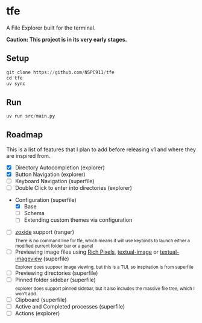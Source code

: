 # tfe

A File Explorer built for the terminal.

**Caution: This project is in its very early stages.**

## Setup
```py
git clone https://github.com/NSPC911/tfe
cd tfe
uv sync
```
## Run
```py
uv run src/main.py
```

## Roadmap

This is a list of features that I plan to add before releasing v1 and where they are inspired from.
- [x] Directory Autocompletion (explorer)
- [x] Button Navigation (explorer)
- [ ] Keyboard Navigation (superfile)
- [ ] Double Click to enter into directories (explorer)
- Configuration (superfile)
  - [x] Base
  - [ ] Schema
  - [ ] Extending custom themes via configuration
- [ ] [zoxide](https://github.com/ajeetdsouza/zoxide) support (ranger)<br><sub>There is no command line for tfe, which means it will use keybinds to launch either a modified current folder bar or a panel</sub>
- [ ] Previewing image files using [Rich Pixels](https://github.com/darrenburns/rich-pixels), [textual-image](https://github.com/lnqs/textual-image) or [textual-imageview](https://github.com/adamviola/textual-imageview) (superfile)<br><sub>Explorer does suppoer image viewing, but this is a TUI, so inspiration is from superfile</sub>
- [ ] Previewing directories (superfile)
- [ ] Pinned folder sidebar (superfile)<br><sub>explorer does support pinned sidebar, but it also includes the massive file tree, which I won't add.</sub>
- [ ] Clipboard (superfile)
- [ ] Active and Completed processes (superfile)
- [ ] Actions (explorer)

